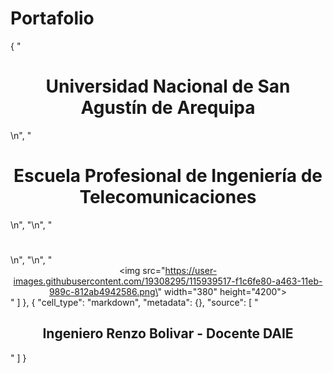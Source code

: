 # Portafolio
{
    "<center> <h1>Universidad Nacional de San Agustín de Arequipa</h1> </center> \n",
    "<center> <h1>Escuela Profesional de Ingeniería de Telecomunicaciones</h1> </center> \n",
    "\n",
    "<center> <h1> </h1> </center> \n",
    "\n",
    "<center><img src=\"https://user-images.githubusercontent.com/19308295/115939517-f1c6fe80-a463-11eb-989c-812ab4942586.png\" width=\"380\" height=\"4200\"></center>"
   ]
  },
  {
   "cell_type": "markdown",
   "metadata": {},
   "source": [
    "<center> <h2>Ingeniero Renzo Bolivar - Docente DAIE</h2> </center> "
   ]
}
